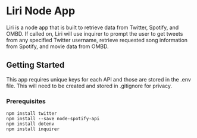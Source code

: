 # Liri Node App

Liri is a node app that is built to retrieve data from Twitter, Spotify, and OMBD. If called on, Liri will use inquirer to prompt the user to get tweets from any specified Twitter username, retrieve requested song information from Spotify, and movie data from OMBD. 

## Getting Started

This app requires unique keys for each API and those are stored in the .env file. This will need to be created and stored in .gitignore for privacy. 

### Prerequisites

```
npm install twitter
npm install --save node-spotify-api
npm install dotenv
npm install inquirer
```


